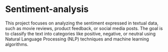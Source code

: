 # Sentiment-analysis
This project focuses on analyzing the sentiment expressed in textual data, such as movie reviews, product feedback, or social media posts. The goal is to classify the text into categories like positive, negative, or neutral using Natural Language Processing (NLP) techniques and machine learning algorithms.

